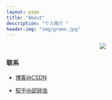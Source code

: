 ```yaml
---
layout: page
title: "About"
description: "个人简介 "
header-img: "img/green.jpg"
---
```



<center>
    <p><img src="http://7xlfkx.com1.z0.glb.clouddn.com/white2.jpg" align="center"></p>
</center>



### 联系

- [博客@CSDN](http://blog.csdn.net/vip9504)

<!-- - [微博@邱钟浩](http://weibo.com/que123567) -->

- [知乎@邱钟浩](https://www.zhihu.com/people/qiuzhonghao)
